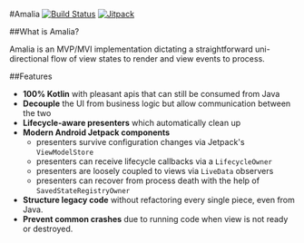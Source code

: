 #Amalia [![Build Status](https://app.bitrise.io/app/75917df26e15facf/status.svg?token=D9tM0WbyOEdD_LmUP1g5ZA&branch=master)](https://app.bitrise.io/app/75917df26e15facf) [![Jitpack](https://jitpack.io/v/vicidroiddev/amalia.svg)](https://jitpack.io/#vicidroiddev/amalia)

##What is Amalia?

Amalia is an MVP/MVI implementation dictating a straightforward uni-directional flow of view states to render and view events to process.


##Features
- **100% Kotlin** with pleasant apis that can still be consumed from Java
- **Decouple** the UI from business logic but allow communication between the two
- **Lifecycle-aware presenters** which automatically clean up
- **Modern Android Jetpack components**
	 - presenters survive configuration changes via Jetpack's `ViewModelStore`
	 - presenters can receive lifecycle callbacks via a `LifecycleOwner`
	 - presenters are loosely coupled to views via `LiveData` observers
	 - presenters can recover from process death with the help of `SavedStateRegistryOwner`
- **Structure legacy code** without refactoring every single piece, even from Java.
- **Prevent common crashes** due to running code when view is not ready or destroyed.

